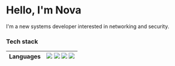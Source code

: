 # Hello, I'm Nova
I'm a new systems developer interested in networking and security.

### Tech stack  

| Languages  | <img src="https://ziadoua.github.io/m3-Markdown-Badges/badges/Zig/zig1.svg"> <img src="https://ziadoua.github.io/m3-Markdown-Badges/badges/C/c1.svg"> <img src="https://ziadoua.github.io/m3-Markdown-Badges/badges/C++/c++1.svg"> <img src="https://ziadoua.github.io/m3-Markdown-Badges/badges/Python/python3.svg"> |  
| ---------- | ------------------------ |



<!---
Nova-archx86/Nova-archx86 is a ✨ special ✨ repository because its `README.md` (this file) appears on your GitHub profile.
You can click the Preview link to take a look at your changes.
--->
